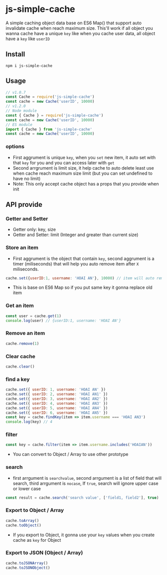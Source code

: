 # js-simple-cache

A simple caching object data base on ES6 Map() that support auto invalidate cache when reach maximum size. This'll work if all object you wanna cache have a unique `key` like when you cache user data, all object have a `key` like `userID`

## Install

```
npm i js-simple-cache
```

## Usage

```js
// v1.0.7
const Cache = require('js-simple-cache')
const cache = new Cache('userID', 10000)
// v1.2.0
// Node module
const { Cache } = require('js-simple-cache')
const cache = new Cache('userID', 10000)
// ES module
import { Cache } from 'js-simple-cache'
const cache = new Cache('userID', 10000)
```
### options

* First aggrument is unique `key`, when you `set` new item, it auto set with that `key` for you and you can access later with `get`
* Second arrgrument is limit size, it help cache to auto delete least use when cache reach maximum size limit (but you can set undefined to have no limit)
* Note: This only accept cache object has a props that you provide when init

## API provide

### Getter and Setter
* Getter only: key, size
* Getter and Setter: limit (Integer and greater than current size)

### Store an item
* First aggrument is the object that contain `key`, second aggrument is a timer (miliseconds) that will help you auto remove item after `X` miliseconds.
```js
cache.set({userID:1, username: 'HOAI AN'}, 10000) // item will auto remove after 10 seconds
```
* This is base on ES6 Map so if you put same key it gonna replace old item

### Get an item

```js
const user = cache.get(1)
console.log(user) // {userID:1, username: 'HOAI AN'}
```
### Remove an item

```js
cache.remove(1)
```

### Clear cache

```js
cache.clear()
```

### find a key

```js
cache.set({ userID: 1, username: 'HOAI AN' })
cache.set({ userID: 2, username: 'HOAI AN1' })
cache.set({ userID: 3, username: 'HOAI AN2' })
cache.set({ userID: 4, username: 'HOAI AN3' })
cache.set({ userID: 5, username: 'HOAI AN4' })
cache.set({ userID: 6, username: 'HOAI AN5' })
const key = cache.findKey(item => item.username === 'HOAI AN3')
console.log(key) // 4
```

### filter

```js
const key = cache.filter(item => item.username.includes('HOAIAN'))
```
* You can convert to Object / Array to use other prototype

### search

* first arrgument is `searchvalue`, second arrgument is a list of field that will search, third arrgument is `nocase`, If `true`, search will ignore upper case or lower case

```js
const result = cache.search('search value', ['field1, field2'], true)
```

### Export to Object / Array

```js
cache.toArray()
cache.toObject()
```

* If you export to Object, it gonna use your `key` values when you create cache as `key` for Object

### Export to JSON (Object / Array)

```js
cache.toJSONArray()
cache.toJSONObject()
```
